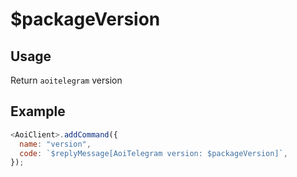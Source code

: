 # $packageVersion

## Usage

Return `aoitelegram` version

## Example

```javascript
<AoiClient>.addCommand({
  name: "version",
  code: `$replyMessage[AoiTelegram version: $packageVersion]`,
});
```
